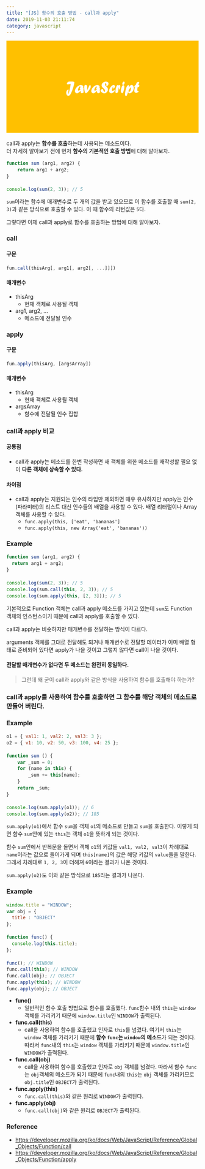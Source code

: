 ```yaml
---
title: "[JS] 함수의 호출 방법 - call과 apply"
date: 2019-11-03 21:11:74
category: javascript
---
```


![](images/javascript.png)

call과 apply는 **함수를 호출**하는데 사용되는 메소드이다.  
더 자세히 알아보기 전에 먼저 **함수의 기본적인 호출 방법**에 대해 알아보자.

```js
function sum (arg1, arg2) {
    return arg1 + arg2;
}
 
console.log(sum(2, 3)); // 5
```

`sum`이라는 함수에 매개변수로 두 개의 값을 받고 있으므로 이 함수를 호출할 때 `sum(2, 3)`과 같은 방식으로 호출할 수 있다. 이 때 함수의 리턴값은 `5`다.

그렇다면 이제 call과 apply로 함수를 호출하는 방법에 대해 알아보자.

### call
#### 구문
```js
fun.call(thisArg[, arg1[, arg2[, ...]]])
```

#### 매개변수
- thisArg
    - 현재 객체로 사용될 객체
- arg1, arg2, ...
    - 메소드에 전달될 인수

### apply
#### 구문
```js
fun.apply(thisArg, [argsArray])
```

#### 매개변수
- thisArg
    - 현재 객체로 사용될 객체
- argsArray
    - 함수에 전달될 인수 집합

### call과 apply 비교
#### 공통점
- call과 apply는 메소드를 한번 작성하면 새 객체를 위한 메소드를 재작성할 필요 없이 **다른 객체에 상속할 수 있다.**

#### 차이점
- call과 apply는 지원되는 인수의 타입만 제외하면 매우 유사하지만 apply는 인수(파라미터)의 리스트 대신 인수들의 배열을 사용할 수 있다. 배열 리터럴이나 Array 객체를 사용할 수 있다.
    - `func.apply(this, ['eat', 'bananas']`
    - `func.apply(this, new Array('eat', 'bananas'))` 

### Example
```js
function sum (arg1, arg2) {
  return arg1 + arg2;
}

console.log(sum(2, 3)); // 5
console.log(sum.call(this, 2, 3)); // 5
console.log(sum.apply(this, [2, 3])); // 5
```

기본적으로 Function 객체는 call과 apply 메소드를 가지고 있는데 `sum`도 Function 객체의 인스턴스이기 때문에 call과 apply를 호출할 수 있다.

call과 apply는 비슷하지만 매개변수를 전달하는 방식이 다르다.

arguments 객체를 그대로 전달해도 되거나 매개변수로 전달할 데이터가 이미 배열 형태로 준비되어 있다면 apply가 나을 것이고 그렇지 않다면 call이 나을 것이다.

#### 전달할 매개변수가 없다면 두 메소드는 완전히 동일하다.

> 그런데 왜 굳이 call과 apply와 같은 방식을 사용하여 함수를 호출해야 하는가?

### call과 apply를 사용하여 함수를 호출하면 그 함수를 해당 객체의 메소드로 만들어 버린다.

### Example

```js
o1 = { val1: 1, val2: 2, val3: 3 };
o2 = { v1: 10, v2: 50, v3: 100, v4: 25 };

function sum () {
    var _sum = 0;
    for (name in this) {
        _sum += this[name];
    }
    return _sum;
}

console.log(sum.apply(o1)); // 6
console.log(sum.apply(o2)); // 185
```

`sum.apply(o1)`에서 함수 `sum`을 객체 `o1`의 메소드로 만들고 `sum`을 호출한다. 이렇게 되면 함수 `sum`안에 있는 `this`는 객체 `o1`을 뜻하게 되는 것이다.

함수 `sum`안에서 반복문을 돌면서 객체 `o1`의 키값들 `val1, val2, val3`이 차례대로 `name`이라는 값으로 들어가게 되며 `this[name]`의 값은 해당 키값의 `value`들을 말한다. 그래서 차례대로 `1, 2, 3`이 더해져 `6`이라는 결과가 나온 것이다.

`sum.apply(o2)`도 이와 같은 방식으로 `185`라는 결과가 나온다.

### Example

```js
window.title = "WINDOW";
var obj = {
  title : "OBJECT"
};
 
function func() {
  console.log(this.title);
};
 
func(); // WINDOW
func.call(this); // WINDOW
func.call(obj); // OBJECT
func.apply(this); // WINDOW
func.apply(obj); // OBJECT
```

- **func()**
    - 일반적인 함수 호출 방법으로 함수를 호출했다. `func`함수 내의 `this`는 `window` 객체를 가리키기 때문에 `window.title`인 `WINDOW`가 출력된다.
- **func.call(this)**
    - call을 사용하여 함수를 호출했고 인자로 `this`를 넘겼다. 여기서 `this`는 `window` 객체를 가리키기 때문에 **함수 `func`는 `window`의 메소드**가 되는 것이다. 따라서 `func`내의 `this`는 `window` 객체를 가리키기 때문에 `window.title`인 `WINDOW`가 출력된다.
- **func.call(obj)**
    - call을 사용하여 함수를 호출했고 인자로 `obj` 객체를 넘겼다. 따라서 함수 `func`는 `obj`객체의 메소드가 되기 때문에 `func`내의 `this`는 `obj` 객체를 가리키므로 `obj.title`인 `OBJECT`가 출력된다.
- **func.apply(this)**
    - `func.call(this)`와 같은 원리로 `WINDOW`가 출력된다.
- **func.apply(obj)**
    - `func.call(obj)`와 같은 원리로 `OBJECT`가 출력된다.


### Reference
- https://developer.mozilla.org/ko/docs/Web/JavaScript/Reference/Global_Objects/Function/call
- https://developer.mozilla.org/ko/docs/Web/JavaScript/Reference/Global_Objects/Function/apply